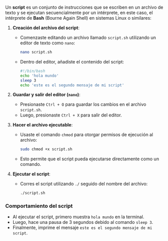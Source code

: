 Un **script** es un conjunto de instrucciones que se escriben en un archivo de texto y se ejecutan secuencialmente por un intérprete, en este caso, el intérprete de **Bash** (Bourne Again Shell) en sistemas Linux o similares:

1. **Creación del archivo del script**:
    
    - Comenzaste editando un archivo llamado `script.sh` utilizando un editor de texto como `nano`:
        
        ```bash
        nano script.sh
        ```
        
    - Dentro del editor, añadiste el contenido del script:
        
        ```bash
        #!/bin/bash
        echo 'hola mundo'
        sleep 3
        echo 'este es el segundo mensaje de mi script'
        ```
        
2. **Guardar y salir del editor (`nano`)**:
    
    - Presionaste `Ctrl + O` para guardar los cambios en el archivo `script.sh`.
    - Luego, presionaste `Ctrl + X` para salir del editor.
3. **Hacer el archivo ejecutable**:
    
    - Usaste el comando `chmod` para otorgar permisos de ejecución al archivo:
        
        ```bash
        sudo chmod +x script.sh
        ```
        
    - Esto permite que el script pueda ejecutarse directamente como un comando.
4. **Ejecutar el script**:
    
    - Corres el script utilizando `./` seguido del nombre del archivo:
        
        ```bash
        ./script.sh
        ```
        

### Comportamiento del script

- Al ejecutar el script, primero muestra `hola mundo` en la terminal.
- Luego, hace una pausa de 3 segundos debido al comando `sleep 3`.
- Finalmente, imprime el mensaje `este es el segundo mensaje de mi script`.



